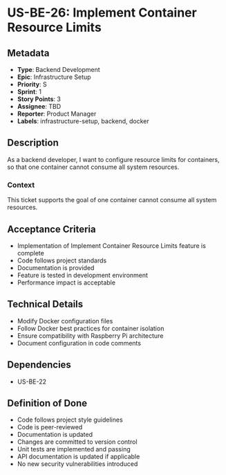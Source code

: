 # US-BE-26: Implement Container Resource Limits

## Metadata
- **Type**: Backend Development
- **Epic**: Infrastructure Setup
- **Priority**: S
- **Sprint**: 1
- **Story Points**: 3
- **Assignee**: TBD
- **Reporter**: Product Manager
- **Labels**: infrastructure-setup, backend, docker

## Description
As a backend developer, I want to configure resource limits for containers, so that one container cannot consume all system resources.

### Context
This ticket supports the goal of one container cannot consume all system resources.

## Acceptance Criteria
- Implementation of Implement Container Resource Limits feature is complete
- Code follows project standards
- Documentation is provided
- Feature is tested in development environment
- Performance impact is acceptable

## Technical Details
- Modify Docker configuration files
- Follow Docker best practices for container isolation
- Ensure compatibility with Raspberry Pi architecture
- Document configuration in code comments

## Dependencies
- US-BE-22

## Definition of Done
- Code follows project style guidelines
- Code is peer-reviewed
- Documentation is updated
- Changes are committed to version control
- Unit tests are implemented and passing
- API documentation is updated if applicable
- No new security vulnerabilities introduced
